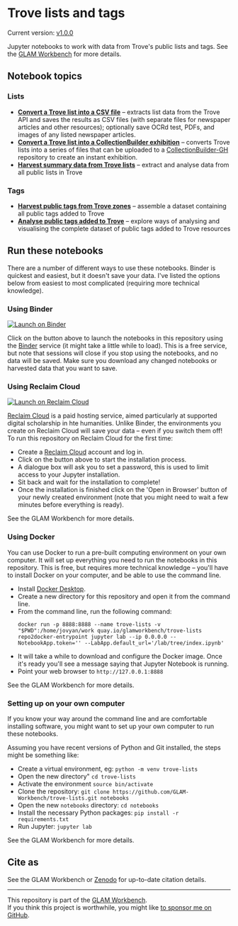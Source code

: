 # Trove lists and tags

Current version: [v1.0.0](https://github.com/GLAM-Workbench/trove-lists/releases/tag/v1.0.0)

Jupyter notebooks to work with data from Trove's public lists and tags. See the [GLAM Workbench](https://glam-workbench.net/trove-lists/) for more details.

## Notebook topics

### Lists

* [**Convert a Trove list into a CSV file**](Convert-a-Trove-list-into-a-CSV-file.ipynb) – extracts list data from the Trove API and saves the results as CSV files (with separate files for newspaper articles and other resources); optionally save OCRd test, PDFs, and images of any listed newspaper articles.
* [**Convert a Trove list into a CollectionBuilder exhibition**](convert-list-to-cb-exhibition.ipynb) – converts Trove lists into a series of files that can be uploaded to a [CollectionBuilder-GH](https://github.com/CollectionBuilder/collectionbuilder-gh) repository to create an instant exhibition.
* [**Harvest summary data from Trove lists**](Harvest-summary-data-from-lists.ipynb) – extract and analyse data from all public lists in Trove

### Tags

* [**Harvest public tags from Trove zones**](harvest-tags.ipynb) – assemble a dataset containing all public tags added to Trove
* [**Analyse public tags added to Trove**](analyse_tags.ipynb) – explore ways of analysing and visualising the complete dataset of public tags added to Trove resources

<!-- START RUN INFO -->

## Run these notebooks

There are a number of different ways to use these notebooks. Binder is quickest and easiest, but it doesn't save your data. I've listed the options below from easiest to most complicated (requiring more technical knowledge).

### Using Binder

[![Launch on Binder](https://mybinder.org/badge_logo.svg)](https://mybinder.org/v2/gh/GLAM-Workbench/trove-lists/master/?urlpath=lab/tree/index.ipynb)

Click on the button above to launch the notebooks in this repository using the [Binder](https://mybinder.org/) service (it might take a little while to load). This is a free service, but note that sessions will close if you stop using the notebooks, and no data will be saved. Make sure you download any changed notebooks or harvested data that you want to save.

### Using Reclaim Cloud

[![Launch on Reclaim Cloud](https://glam-workbench.github.io/images/launch-on-reclaim-cloud.svg)](https://app.my.reclaim.cloud/?manifest=https://raw.githubusercontent.com/GLAM-Workbench/trove-lists/master/reclaim-manifest.jps)

[Reclaim Cloud](https://reclaim.cloud/) is a paid hosting service, aimed particularly at supported digital scholarship in hte humanities. Unlike Binder, the environments you create on Reclaim Cloud will save your data – even if you switch them off! To run this repository on Reclaim Cloud for the first time:

* Create a [Reclaim Cloud](https://reclaim.cloud/) account and log in.
* Click on the button above to start the installation process.
* A dialogue box will ask you to set a password, this is used to limit access to your Jupyter installation.
* Sit back and wait for the installation to complete!
* Once the installation is finished click on the 'Open in Browser' button of your newly created environment (note that you might need to wait a few minutes before everything is ready).

See the GLAM Workbench for more details.

### Using Docker

You can use Docker to run a pre-built computing environment on your own computer. It will set up everything you need to run the notebooks in this repository. This is free, but requires more technical knowledge – you'll have to install Docker on your computer, and be able to use the command line.

* Install [Docker Desktop](https://docs.docker.com/get-docker/).
* Create a new directory for this repository and open it from the command line.
* From the command line, run the following command:  
  ```
  docker run -p 8888:8888 --name trove-lists -v "$PWD":/home/jovyan/work quay.io/glamworkbench/trove-lists repo2docker-entrypoint jupyter lab --ip 0.0.0.0 --NotebookApp.token='' --LabApp.default_url='/lab/tree/index.ipynb'
  ```
* It will take a while to download and configure the Docker image. Once it's ready you'll see a message saying that Jupyter Notebook is running.
* Point your web browser to `http://127.0.0.1:8888`

See the GLAM Workbench for more details.

### Setting up on your own computer

If you know your way around the command line and are comfortable installing software, you might want to set up your own computer to run these notebooks.

Assuming you have recent versions of Python and Git installed, the steps might be something like:

* Create a virtual environment, eg: `python -m venv trove-lists`
* Open the new directory" `cd trove-lists`
* Activate the environment `source bin/activate`
* Clone the repository: `git clone https://github.com/GLAM-Workbench/trove-lists.git notebooks`
* Open the new `notebooks` directory: `cd notebooks`
* Install the necessary Python packages: `pip install -r requirements.txt`
* Run Jupyter: `jupyter lab`

See the GLAM Workbench for more details.

<!-- END RUN INFO -->

## Cite as

See the GLAM Workbench or [Zenodo](https://doi.org/10.5281/zenodo.3521723) for up-to-date citation details.

----

This repository is part of the [GLAM Workbench](https://glam-workbench.github.io/).  
If you think this project is worthwhile, you might like [to sponsor me on GitHub](https://github.com/sponsors/wragge?o=esb).
